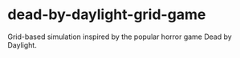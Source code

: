 # dead-by-daylight-grid-game
Grid-based simulation inspired by the popular horror game Dead by Daylight. 
